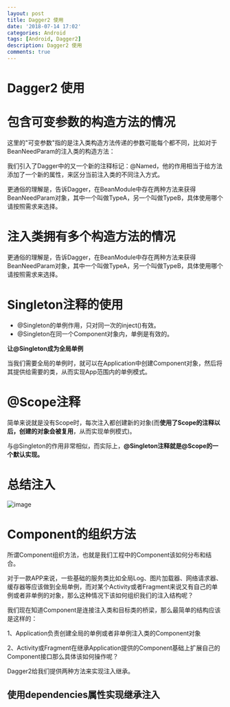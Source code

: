 ```yaml
---
layout: post
title: Dagger2 使用
date: '2018-07-14 17:02'
categories: Android
tags: [Android, Dagger2]
description: Dagger2 使用
comments: true
---
```


# Dagger2 使用

# 包含可变参数的构造方法的情况
这里的"可变参数"指的是注入类构造方法传递的参数可能每个都不同，比如对于BeanNeedParam的注入类的构造方法：

我们引入了Dagger中的又一个新的注释标记：@Named，他的作用相当于给方法添加了一个新的属性，来区分当前注入类的不同注入方式。

更通俗的理解是，告诉Dagger，在BeanModule中存在两种方法来获得BeanNeedParam对象，其中一个叫做TypeA，另一个叫做TypeB，具体使用哪个请按照需求来选择。


# 注入类拥有多个构造方法的情况

更通俗的理解是，告诉Dagger，在BeanModule中存在两种方法来获得BeanNeedParam对象，其中一个叫做TypeA，另一个叫做TypeB，具体使用哪个请按照需求来选择。


# Singleton注释的使用

- @Singleton的单例作用，只对同一次的inject()有效。
- @Singleton在同一个Component对象内，单例是有效的。

**让@Singleton成为全局单例**

当我们需要全局的单例时，就可以在Application中创建Component对象，然后将其提供给需要的类，从而实现App范围内的单例模式。

# @Scope注释

简单来说就是没有Scope时，每次注入都创建新的对象(而**使用了Scope的注释以后，创建的对象会被复用**，从而实现单例模式)。
  
与@Singleton的作用非常相似，而实际上，**@Singleton注释就是@Scope的一个默认实现。**

# 总结注入
![image](http://img.blog.csdn.net/20170522142336895?watermark/2/text/aHR0cDovL2Jsb2cuY3Nkbi5uZXQvdTAxMDk2MTYzMQ==/font/5a6L5L2T/fontsize/400/fill/I0JBQkFCMA==/dissolve/70/gravity/Center)

# Component的组织方法

所谓Component组织方法，也就是我们工程中的Component该如何分布和结合。

对于一款APP来说，一些基础的服务类比如全局Log、图片加载器、网络请求器、缓存器等应该做到全局单例，而对某个Activity或者Fragment来说又有自己的单例或者非单例的对象，那么这种情况下该如何组织我们的注入结构呢？

我们现在知道Component是连接注入类和目标类的桥梁，那么最简单的结构应该是这样的：

1、Application负责创建全局的单例或者非单例注入类的Component对象

2、Activity或Fragment在继承Application提供的Component基础上扩展自己的Component接口那么具体该如何操作呢？

Dagger2给我们提供两种方法来实现注入继承。

## 使用dependencies属性实现继承注入
